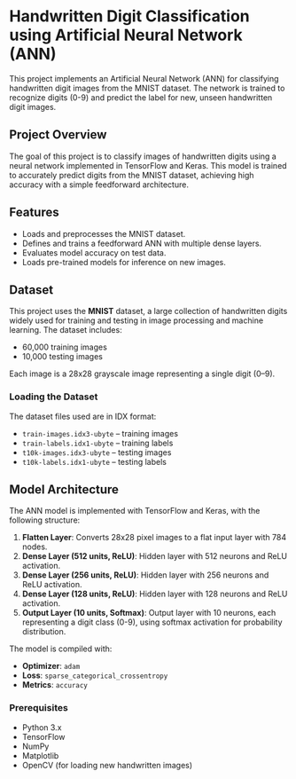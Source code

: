 # Handwritten Digit Classification using Artificial Neural Network (ANN)

This project implements an Artificial Neural Network (ANN) for classifying handwritten digit images from the MNIST dataset. The network is trained to recognize digits (0-9) and predict the label for new, unseen handwritten digit images.

## Project Overview

The goal of this project is to classify images of handwritten digits using a neural network implemented in TensorFlow and Keras. This model is trained to accurately predict digits from the MNIST dataset, achieving high accuracy with a simple feedforward architecture.

## Features

- Loads and preprocesses the MNIST dataset.
- Defines and trains a feedforward ANN with multiple dense layers.
- Evaluates model accuracy on test data.
- Loads pre-trained models for inference on new images.

## Dataset

This project uses the **MNIST** dataset, a large collection of handwritten digits widely used for training and testing in image processing and machine learning. The dataset includes:
- 60,000 training images
- 10,000 testing images

Each image is a 28x28 grayscale image representing a single digit (0–9).

### Loading the Dataset

The dataset files used are in IDX format:
- `train-images.idx3-ubyte` – training images
- `train-labels.idx1-ubyte` – training labels
- `t10k-images.idx3-ubyte` – testing images
- `t10k-labels.idx1-ubyte` – testing labels

## Model Architecture

The ANN model is implemented with TensorFlow and Keras, with the following structure:

1. **Flatten Layer**: Converts 28x28 pixel images to a flat input layer with 784 nodes.
2. **Dense Layer (512 units, ReLU)**: Hidden layer with 512 neurons and ReLU activation.
3. **Dense Layer (256 units, ReLU)**: Hidden layer with 256 neurons and ReLU activation.
4. **Dense Layer (128 units, ReLU)**: Hidden layer with 128 neurons and ReLU activation.
5. **Output Layer (10 units, Softmax)**: Output layer with 10 neurons, each representing a digit class (0-9), using softmax activation for probability distribution.

The model is compiled with:
- **Optimizer**: `adam`
- **Loss**: `sparse_categorical_crossentropy`
- **Metrics**: `accuracy`

### Prerequisites

- Python 3.x
- TensorFlow
- NumPy
- Matplotlib
- OpenCV (for loading new handwritten images)


